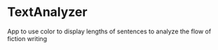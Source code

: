 # TextAnalyzer
App to use color to display lengths of sentences to analyze the flow of fiction writing
